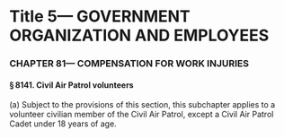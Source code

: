 
# Title 5— GOVERNMENT ORGANIZATION AND EMPLOYEES
### CHAPTER 81— COMPENSATION FOR WORK INJURIES
#### § 8141. Civil Air Patrol volunteers

(a) Subject to the provisions of this section, this subchapter applies to a volunteer civilian member of the Civil Air Patrol, except a Civil Air Patrol Cadet under 18 years of age.
